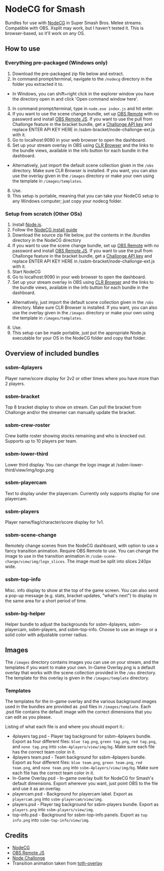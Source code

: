 # NodeCG for Smash

Bundles for use with [NodeCG](http://nodecg.com/) in Super Smash Bros. Melee streams. Compatible with OBS. Xsplit may work, but I haven't tested it. This is browser-based, so it'll work on any OS.

## How to use

### Everything pre-packaged (Windows only)
1. Download the pre-packaged zip file below and extract.
2. In command prompt/terminal, navigate to the `/nodecg` directory in the folder you extracted it to.
  * In Windows, you can shift+right click in the explorer window you have the directory open in and click 'Open command window here'.
3. In command prompt/terminal, type in `node.exe index.js` and hit enter.
4. If you want to use the scene change bundle, set up [OBS Remote](http://www.obsremote.com/) with no password and install [OBS Remote JS](https://github.com/nodecg/obs-remote-js). If you want to use the pull from Challonge feature in the bracket bundle, get a [Challonge API key](http://api.challonge.com/v1) and replace ENTER API KEY HERE in /ssbm-bracket/node-challonge-ext.js with it.
6. Go to localhost:9090 in your web browser to open the dashboard.
7. Set up your stream overlay in OBS using [CLR Browser](https://obsproject.com/forum/resources/clr-browser-source-plugin.22/) and the links to the bundle views, available in the info button for each bundle in the dashboard.
  * Alternatively, just import the default scene collection given in the `/obs` directory. Make sure CLR Browser is installed. If you want, you can also use the overlay given in the `/images` directory or make your own using the template in `/images/templates`.
8. Use.
9. This setup is portable, meaning that you can take your NodeCG setup to any Windows computer; just copy your nodecg folder.

### Setup from scratch (Other OSs)
1. Install [Node.js](https://nodejs.org/en/).
2. Follow the [NodeCG install guide](http://nodecg.com/starter/installing.html)
3. Download the source zip file below, put the contents in the /bundles directory in the NodeCG directory
4. If you want to use the scene change bundle, set up [OBS Remote](http://www.obsremote.com/) with no password and install [OBS Remote JS](https://github.com/nodecg/obs-remote-js). If you want to use the pull from Challonge feature in the bracket bundle, get a [Challonge API key](http://api.challonge.com/v1) and replace ENTER API KEY HERE in /ssbm-bracket/node-challonge-ext.js with it.
5. Start NodeCG
6. Go to localhost:9090 in your web browser to open the dashboard.
7. Set up your stream overlay in OBS using [CLR Browser](https://obsproject.com/forum/resources/clr-browser-source-plugin.22/) and the links to the bundle views, available in the info button for each bundle in the dashboard.
  * Alternatively, just import the default scene collection given in the `/obs` directory. Make sure CLR Browser is installed. If you want, you can also use the overlay given in the `/images` directory or make your own using the template in `/images/templates`.
8. Use.
9. This setup can be made portable, just put the appropriate Node.js executable for your OS in the NodeCG folder and copy that folder.

## Overview of included bundles

### ssbm-4players

Player name/score display for 2v2 or other times where you have more than 2 players.

### ssbm-bracket

Top 8 bracket display to show on stream. Can pull the bracket from Challonge and/or the streamer can manually update the bracket.

### ssbm-crew-roster

Crew battle roster showing stocks remaining and who is knocked out. Supports up to 10 players per team.

### ssbm-lower-third

Lower third display. You can change the logo image at /ssbm-lower-third/view/img/logo.png

### ssbm-playercam

Text to display under the playercam. Currently only supports display for one playercam.

### ssbm-players

Player name/flag/character/score display for 1v1.

### ssbm-scene-change

Remotely change scenes from the NodeCG dashboard, with option to use a fancy transition animation. Require OBS Remote to use. You can change the image to use in the transition animation in `/ssbm-scene-change/view/img/logo_slices`. The image must be split into slices 240px wide.

### ssbm-top-info

Misc. info display to show at the top of the game screen. You can also send a pop-up message (e.g. stats, bracket updates, "what's next") to display in the same area for a short period of time.

### ssbm-bg-helper

Helper bundle to adjust the backgrounds for ssbm-4players, ssbm-playercam, ssbm-players, and ssbm-top-info. Choose to use an image or a solid color with adjustable corner radius.

## Images

The `/images` directory contains images you can use on your stream, and the templates if you want to make your own. In-Game Overlay.png is a default overlay that works with the scene collection provided in the `/obs` directory. The template for this overlay is given in the `/images/template` directory. 

### Templates

The templates for the in-game overlay and the various background images used in the bundles are provided as .psd files in `/images/template`. Each .psd file contains the default image with the correct dimensions that you can edit as you please.

Listing of what each file is and where you should export it.:

* 4players tag.psd - Player tag background for ssbm-4players bundle. Export as four different files: `blue tag.png`, `green tag.png`, `red tag.png`, and `none tag.png` into `ssbm-4players/view/img/bg`. Make sure each file has the correct team color in it.
* 4players team.psd - Team background for ssbm-4players bundle. Export as four different files: `blue team.png`, `green team.png`, `red team.png`, and `none team.png` into `ssbm-4players/view/img/bg`. Make sure each file has the correct team color in it.
* In-Game Overlay.psd - In-game overlay built for NodeCG for Smash's default dimensions. Export wherever you want, just point OBS to the file and use it as an overlay.
* playercam.psd - Background for playercam label. Export as `playercam.png` into `ssbm-playercam/view/img`.
* players.psd - Player tag background for ssbm-players bundle. Export as `players.png` into `ssbm-players/view/img`.
* top-info.psd - Background for ssbm-top-info panels. Export as `top info.png` into `ssbm-top-info/view/img`.

## Credits

* [NodeCG](http://nodecg.com/)
* [OBS Remote JS](https://github.com/nodecg/obs-remote-js)
* [Node Challonge](https://github.com/Tidwell/node-challonge)
* Transition animation taken from [toth-overlay](https://github.com/TipoftheHats/toth-overlay)